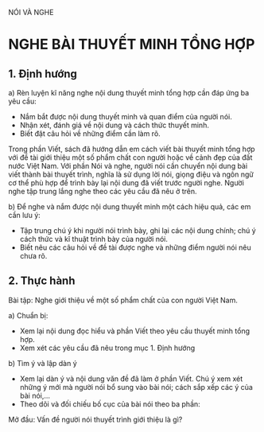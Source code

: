 NÓI VÀ NGHE

# NGHE BÀI THUYẾT MINH TỔNG HỢP

## 1. Định hướng

a) Rèn luyện kĩ năng nghe nội dung thuyết minh tổng hợp cần đáp ứng ba yêu cầu:
- Nắm bắt được nội dung thuyết minh và quan điểm của người nói.
- Nhận xét, đánh giá về nội dung và cách thức thuyết minh.
- Biết đặt câu hỏi về những điểm cần làm rõ.

Trong phần Viết, sách đã hướng dẫn em cách viết bài thuyết minh tổng hợp với đề tài giới thiệu một số phẩm chất con người hoặc về cảnh đẹp của đất nước Việt Nam. Với phần Nói và nghe, người nói cần chuyển nội dung bài viết thành bài thuyết trình, nghĩa là sử dụng lời nói, giọng điệu và ngôn ngữ cơ thể phù hợp để trình bày lại nội dung đã viết trước người nghe. Người nghe tập trung lắng nghe theo các yêu cầu đã nêu ở trên.

b) Để nghe và nắm được nội dung thuyết minh một cách hiệu quả, các em cần lưu ý:
- Tập trung chú ý khi người nói trình bày, ghi lại các nội dung chính; chú ý cách thức và kĩ thuật trình bày của người nói.
- Biết nêu các câu hỏi về đề tài được nghe và những điểm người nói nêu chưa rõ.

## 2. Thực hành

Bài tập: Nghe giới thiệu về một số phẩm chất của con người Việt Nam.

a) Chuẩn bị:
- Xem lại nội dung đọc hiểu và phần Viết theo yêu cầu thuyết minh tổng hợp.
- Xem xét các yêu cầu đã nêu trong mục 1. Định hướng

b) Tìm ý và lập dàn ý
- Xem lại dàn ý và nội dung văn đề đã làm ở phần Viết. Chú ý xem xét những ý mới mà người nói bổ sung vào bài nói; cách sắp xếp các ý của bài nói,...
- Theo dõi và đối chiếu bố cục của bài nói theo ba phần:

Mở đầu: Vấn đề người nói thuyết trình giới thiệu là gì?